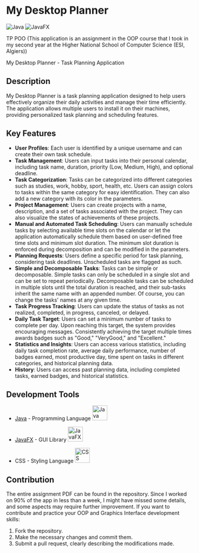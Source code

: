 # My Desktop Planner

![Java](https://img.shields.io/badge/Java-Programming%20Language-orange)
![JavaFX](https://img.shields.io/badge/JavaFX-GUI%20Library-green)

TP POO (This application is an assignment in the OOP course that I took in my second year at the Higher National School of Computer Science (ESI, Algiers))

My Desktop Planner - Task Planning Application

## Description
My Desktop Planner is a task planning application designed to help users effectively organize their daily activities and manage their time efficiently. The application allows multiple users to install it on their machines, providing personalized task planning and scheduling features.

## Key Features

- **User Profiles**: Each user is identified by a unique username and can create their own task schedule.
- **Task Management**: Users can input tasks into their personal calendar, including task name, duration, priority (Low, Medium, High), and optional deadline.
- **Task Categorization**: Tasks can be categorized into different categories such as studies, work, hobby, sport, health, etc. Users can assign colors to tasks within the same category for easy identification. They can also add a new category with its color in the parameters.
- **Project Management**: Users can create projects with a name, description, and a set of tasks associated with the project. They can also visualize the states of achievements of these projects.
- **Manual and Automated Task Scheduling**: Users can manually schedule tasks by selecting available time slots on the calendar or let the application automatically schedule them based on user-defined free time slots and minimum slot duration. The minimum slot duration is enforced during decomposition and can be modified in the parameters.
- **Planning Requests**: Users define a specific period for task planning, considering task deadlines. Unscheduled tasks are flagged as such.
- **Simple and Decomposable Tasks**: Tasks can be simple or decomposable. Simple tasks can only be scheduled in a single slot and can be set to repeat periodically. Decomposable tasks can be scheduled in multiple slots until the total duration is reached, and their sub-tasks inherit the same name with an appended number. Of course, you can change the tasks' names at any given time.
- **Task Progress Tracking**: Users can update the status of tasks as not realized, completed, in progress, canceled, or delayed.
- **Daily Task Target**: Users can set a minimum number of tasks to complete per day. Upon reaching this target, the system provides encouraging messages. Consistently achieving the target multiple times awards badges such as "Good," "VeryGood," and "Excellent."
- **Statistics and Insights**: Users can access various statistics, including daily task completion rate, average daily performance, number of badges earned, most productive day, time spent on tasks in different categories, and historical planning data.
- **History**: Users can access past planning data, including completed tasks, earned badges, and historical statistics.

## Development Tools

- [Java](https://www.java.com/) - Programming Language
  <a href="https://www.java.com/" target="_blank" rel="noreferrer">
    <img src="https://user-images.githubusercontent.com/25181517/117201156-9a724800-adec-11eb-9a9d-3cd0f67da4bc.png" alt="Java" width="40" height="40"/>
  </a>

- [JavaFX](https://openjfx.io/) - GUI Library
  <a href="https://openjfx.io/" target="_blank" rel="noreferrer">
    <img src="https://user-images.githubusercontent.com/25181517/117201387-0349c080-adee-11eb-83f3-04ff3afae14e.png" alt="JavaFX" width="40" height="40"/>
  </a>

- CSS - Styling Language
  <img src="https://user-images.githubusercontent.com/25181517/117201575-5aa5df00-adee-11eb-8db0-cac7d4df8d61.png" alt="CSS" width="40" height="40"/>


## Contribution
The entire assignment PDF can be found in the repository. Since I worked on 90% of the app in less than a week, I might have missed some details, and some aspects may require further improvement. If you want to contribute and practice your OOP and Graphics Interface development skills:

1. Fork the repository.
2. Make the necessary changes and commit them.
3. Submit a pull request, clearly describing the modifications made.
